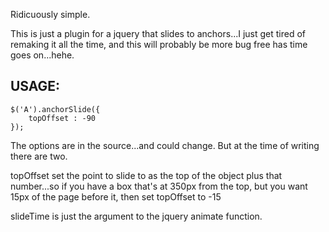 Ridicuously simple.

This is just a plugin for a jquery that slides to anchors...I 
just get tired of remaking it all the time, and this will probably be 
more bug free has time goes on...hehe.

USAGE:
-----

	$('A').anchorSlide({
		topOffset : -90
	});

The options are in the source...and could change. But at the time of writing there are two.

topOffset set the point to slide to as the top of the object plus that number...so if you have a
	box that's at 350px from the top, but you want 15px of the page before it, then set topOffset to -15
	
slideTime is just the argument to the jquery animate function.